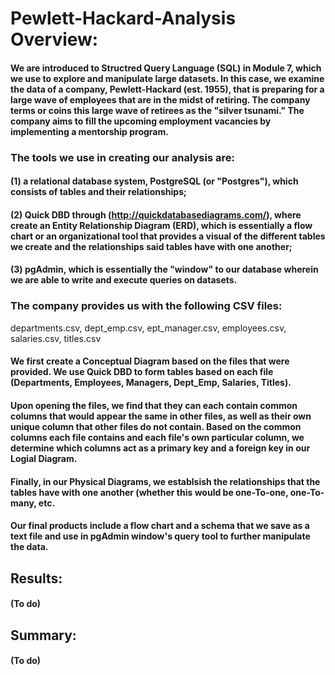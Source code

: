 # Pewlett-Hackard-Analysis Overview: 
#### We are introduced to Structred Query Language (SQL) in Module 7, which we use to explore and manipulate large datasets.  In this case, we examine the data of a company, Pewlett-Hackard (est. 1955), that is preparing for a large wave of employees that are in the midst of retiring. The company terms or coins this large wave of retirees as the "silver tsunami." The company aims to fill the upcoming employment vacancies by implementing a mentorship program.
####
### The tools we use in creating our analysis are:
#### (1) a relational database system, PostgreSQL (or "Postgres"), which consists of tables and their relationships;
#### (2) Quick DBD through (http://quickdatabasediagrams.com/), where create an Entity Relationship Diagram (ERD), which is essentially a flow chart or an organizational tool that provides a visual of the different tables we create and the relationships said tables have with one another;
#### (3) pgAdmin, which is essentially the "window" to our database wherein we are able to write and execute queries on datasets.
#### 
### The company provides us with the following CSV files: 
departments.csv, 
dept_emp.csv, 
ept_manager.csv, 
employees.csv, 
salaries.csv, 
titles.csv 
#### We first create a Conceptual Diagram based on the files that were provided.  We use Quick DBD to form tables based on each file (Departments, Employees, Managers, Dept_Emp, Salaries, Titles).
#### Upon opening the files, we find that they can each contain common columns that would appear the same in other files, as well as their own unique column that other files do not contain.  Based on the common columns each file contains and each file's own particular column, we determine which columns act as a primary key and a foreign key in our Logial Diagram.
#### Finally, in our Physical Diagrams, we establsish the relationships that the tables have with one another (whether this would be one-To-one, one-To-many, etc.
#### Our final products include a flow chart and a schema that we save as a text file and use in pgAdmin window's query tool to further manipulate the data.


## Results:
#### (To do)
## Summary:
#### (To do)
